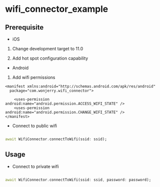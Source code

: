 # wifi_connector_example

## Prerequisite

- iOS

1. Change development target to 11.0

2. Add hot spot configuration capability

- Android

1. Add wifi permissions

```
<manifest xmlns:android="http://schemas.android.com/apk/res/android"
  package="com.wonjerry.wifi_connector">

    <uses-permission android:name="android.permission.ACCESS_WIFI_STATE" />
    <uses-permission android:name="android.permission.CHANGE_WIFI_STATE" />
</manifest>

```

- Connect to public wifi

```dart

await WifiConnector.connectToWifi(ssid: ssid);

```

## Usage

- Connect to private wifi

```dart

await WifiConnector.connectToWifi(ssid: ssid, password: password);

```
